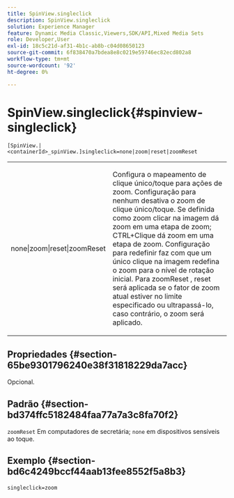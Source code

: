 ```yaml
---
title: SpinView.singleclick
description: SpinView.singleclick
solution: Experience Manager
feature: Dynamic Media Classic,Viewers,SDK/API,Mixed Media Sets
role: Developer,User
exl-id: 18c5c21d-af31-4b1c-ab8b-c04d08650123
source-git-commit: 6f838470a7bdea8e8c0219e59746ec82ecd802a8
workflow-type: tm+mt
source-wordcount: '92'
ht-degree: 0%

---
```


# SpinView.singleclick{#spinview-singleclick}

`[SpinView.|<containerId>_spinView.]singleclick=none|zoom|reset|zoomReset`

<table id="table_0824E332DF1340A2ABC40A3EB428F2D0"> 
 <tbody> 
  <tr> 
   <td colname="col1"> <p> <span class="codeph"> none|zoom|reset|zoomReset </span> </p> </td> 
   <td colname="col2"> <p> Configura o mapeamento de clique único/toque para ações de zoom. Configuração para <span class="codeph"> nenhum </span> desativa o zoom de clique único/toque. Se definida como <span class="codeph"> zoom </span> clicar na imagem dá zoom em uma etapa de zoom; CTRL+Clique dá zoom em uma etapa de zoom. Configuração para <span class="codeph"> redefinir </span> faz com que um único clique na imagem redefina o zoom para o nível de rotação inicial. Para <span class="codeph"> zoomReset </span>, reset será aplicada se o fator de zoom atual estiver no limite especificado ou ultrapassá-lo, caso contrário, o zoom será aplicado. </p> </td> 
  </tr> 
 </tbody> 
</table>

## Propriedades {#section-65be9301796240e38f31818229da7acc}

Opcional.

## Padrão {#section-bd374ffc5182484faa77a7a3c8fa70f2}

`zoomReset` Em computadores de secretária; `none` em dispositivos sensíveis ao toque.

## Exemplo {#section-bd6c4249bccf44aab13fee8552f5a8b3}

`singleclick=zoom`
